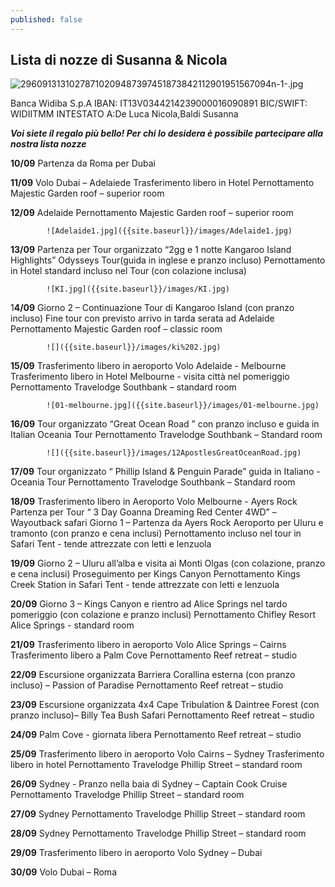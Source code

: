 ```yaml
---
published: false
---
```

## Lista di nozze di Susanna & Nicola

![29609131310278710209487397451873842112901951567094n-1-.jpg]({{site.baseurl}}/images/29609131310278710209487397451873842112901951567094n-1-.jpg)

Banca Widiba S.p.A
IBAN: IT13V0344214239000016090891
BIC/SWIFT: WIDIITMM
INTESTATO A:De Luca Nicola,Baldi Susanna

_**Voi siete il regalo più bello! Per chi lo desidera è possibile partecipare alla nostra lista nozze**_


**10/09**	Partenza da Roma per Dubai

**11/09**	Volo Dubai – Adelaiede
			Trasferimento libero in Hotel
			Pernottamento Majestic Garden roof – superior room

**12/09** 	Adelaide
			Pernottamento Majestic Garden roof – superior room
            
            ![Adelaide1.jpg]({{site.baseurl}}/images/Adelaide1.jpg)


**13/09** 	Partenza per Tour organizzato “2gg e 1 notte Kangaroo Island Highlights”  					Odysseys Tour(guida in inglese e pranzo incluso)
			Pernottamento in Hotel standard incluso nel Tour (con colazione inclusa)
            
            ![KI.jpg]({{site.baseurl}}/images/KI.jpg)


1**4/09**	Giorno 2 – Continuazione Tour di Kangaroo Island (con pranzo incluso)
			Fine tour con previsto arrivo in tarda serata ad Adelaide
			Pernottamento Majestic Garden roof – classic room
            
            ![]({{site.baseurl}}/images/ki%202.jpg)

**15/09**	Trasferimento libero in aeroporto
			Volo Adelaide - Melbourne
			Trasferimento libero in Hotel
			Melbourne - visita città nel pomeriggio
			Pernottamento Travelodge Southbank – standard room
            
            ![01-melbourne.jpg]({{site.baseurl}}/images/01-melbourne.jpg)


**16/09**	Tour organizzato “Great Ocean Road ” con pranzo incluso e guida in Italian
			Oceania Tour
			Pernottamento Travelodge Southbank – Standard room
            
            ![]({{site.baseurl}}/images/12ApostlesGreatOceanRoad.jpg)

**17/09** 	Tour organizzato “ Phillip Island &amp; Penguin Parade” guida in Italiano - 				Oceania Tour
			Pernottamento Travelodge Southbank – Standard room
            
            


**18/09**	Trasferimento libero in Aeroporto
			Volo Melbourne - Ayers Rock 
			Partenza per Tour “ 3 Day Goanna Dreaming Red Center 4WD” – Wayoutback safari
			Giorno 1 – Partenza da Ayers Rock Aeroporto per Uluru e tramonto (con pranzo e 				cena inclusi)
			Pernottamento incluso nel tour in Safari Tent - tende attrezzate con letti e 				lenzuola

**19/09** 	Giorno 2 – Uluru all’alba e visita ai Monti Olgas (con colazione, pranzo e cena 			inclusi)
			Proseguimento per Kings Canyon
			Pernottamento Kings Creek Station in Safari Tent - tende attrezzate con letti e 			lenzuola

**20/09** 	Giorno 3 – Kings Canyon e rientro ad Alice Springs nel tardo pomeriggio (con 				colazione e pranzo inclusi)
			Pernottamento Chifley Resort Alice Springs - standard room

**21/09** 	Trasferimento libero in aeroporto
			Volo Alice Springs – Cairns
			Trasferimento libero a Palm Cove
			Pernottamento Reef retreat – studio

**22/09** 	Escursione organizzata Barriera Corallina esterna (con pranzo incluso) – 
			Passion of Paradise
			Pernottamento Reef retreat – studio

**23/09** 	Escursione organizzata 4x4 Cape Tribulation &amp; Daintree Forest (con pranzo 				incluso)– Billy Tea Bush Safari
			Pernottamento Reef retreat – studio

**24/09** 	Palm Cove - giornata libera
			Pernottamento Reef retreat – studio

**25/09**	Trasferimento libero in aeroporto
			Volo Cairns – Sydney
			Trasferimento libero in hotel
			Pernottamento Travelodge Phillip Street – standard room

**26/09**	Sydney - Pranzo nella baia di Sydney – Captain Cook Cruise
			Pernottamento Travelodge Phillip Street – standard room

**27/09**	Sydney
			Pernottamento Travelodge Phillip Street – standard room

**28/09** 	Sydney
			Pernottamento Travelodge Phillip Street – standard room

**29/09** 	Trasferimento libero in aeroporto
			Volo Sydney – Dubai

**30/09** 	Volo Dubai – Roma

